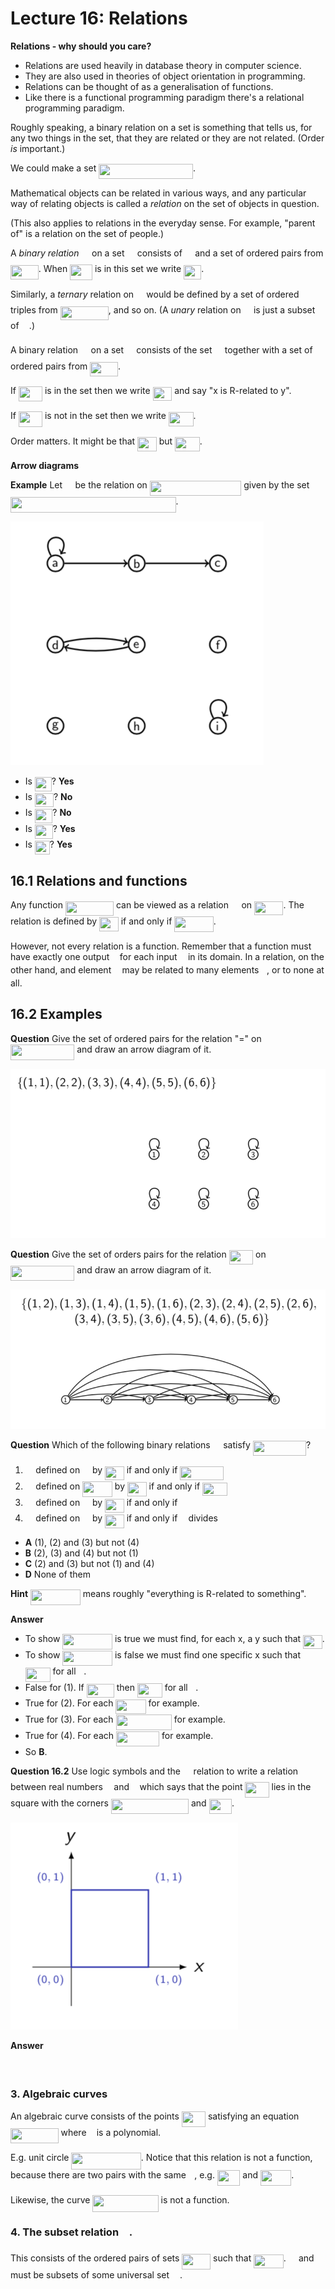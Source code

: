 # Lecture 16: Relations

**Relations - why should you care?**

- Relations are used heavily in database theory in computer science.
- They are also used in theories of object orientation in programming.
- Relations can be thought of as a generalisation of functions.
- Like there is a functional programming paradigm there's a relational
  programming paradigm.

Roughly speaking, a binary relation on a set is something that tells us, for
any two things in the set, that they are related or they are not related. (Order
_is_ important.)

We could make a set <img src="/lectures/tex/02ceba8b20e861d7fbbc2466a15c0ed1.svg?invert_in_darkmode&sanitize=true" align=middle width=150.79154309999998pt height=24.65753399999998pt/>.

Mathematical objects can be related in various ways, and any particular way of
relating objects is called a _relation_ on the set of objects in question.

(This also applies to relations in the everyday sense. For example, "parent of"
is a relation on the set of people.)

A _binary relation_ <img src="/lectures/tex/1e438235ef9ec72fc51ac5025516017c.svg?invert_in_darkmode&sanitize=true" align=middle width=12.60847334999999pt height=22.465723500000017pt/> on a set <img src="/lectures/tex/53d147e7f3fe6e47ee05b88b166bd3f6.svg?invert_in_darkmode&sanitize=true" align=middle width=12.32879834999999pt height=22.465723500000017pt/> consists of <img src="/lectures/tex/53d147e7f3fe6e47ee05b88b166bd3f6.svg?invert_in_darkmode&sanitize=true" align=middle width=12.32879834999999pt height=22.465723500000017pt/> and a set of ordered pairs
from <img src="/lectures/tex/d1a4c3cb9c2223868a1d086d2c818240.svg?invert_in_darkmode&sanitize=true" align=middle width=44.748788699999984pt height=22.465723500000017pt/>. When <img src="/lectures/tex/0cd27d4708cd735f6ea469dc3debed0e.svg?invert_in_darkmode&sanitize=true" align=middle width=35.83526759999999pt height=24.65753399999998pt/> is in this set we write <img src="/lectures/tex/b3b3425b4ba9f5f69882ea9d0c802c3f.svg?invert_in_darkmode&sanitize=true" align=middle width=28.35242024999999pt height=22.831056599999986pt/>.

Similarly, a _ternary_ relation on <img src="/lectures/tex/53d147e7f3fe6e47ee05b88b166bd3f6.svg?invert_in_darkmode&sanitize=true" align=middle width=12.32879834999999pt height=22.465723500000017pt/> would be defined by a set of ordered
triples from <img src="/lectures/tex/c0cb8f82644fd059377834979d745f6d.svg?invert_in_darkmode&sanitize=true" align=middle width=77.16877739999998pt height=22.465723500000017pt/>, and so on. (A _unary_ relation on <img src="/lectures/tex/53d147e7f3fe6e47ee05b88b166bd3f6.svg?invert_in_darkmode&sanitize=true" align=middle width=12.32879834999999pt height=22.465723500000017pt/> is
just a subset of <img src="/lectures/tex/53d147e7f3fe6e47ee05b88b166bd3f6.svg?invert_in_darkmode&sanitize=true" align=middle width=12.32879834999999pt height=22.465723500000017pt/>.)

A binary relation <img src="/lectures/tex/1e438235ef9ec72fc51ac5025516017c.svg?invert_in_darkmode&sanitize=true" align=middle width=12.60847334999999pt height=22.465723500000017pt/> on a set <img src="/lectures/tex/53d147e7f3fe6e47ee05b88b166bd3f6.svg?invert_in_darkmode&sanitize=true" align=middle width=12.32879834999999pt height=22.465723500000017pt/> consists of the set <img src="/lectures/tex/53d147e7f3fe6e47ee05b88b166bd3f6.svg?invert_in_darkmode&sanitize=true" align=middle width=12.32879834999999pt height=22.465723500000017pt/> together with a set
of ordered pairs from <img src="/lectures/tex/d1a4c3cb9c2223868a1d086d2c818240.svg?invert_in_darkmode&sanitize=true" align=middle width=44.748788699999984pt height=22.465723500000017pt/>.

If <img src="/lectures/tex/7392a8cd69b275fa1798ef94c839d2e0.svg?invert_in_darkmode&sanitize=true" align=middle width=38.135511149999985pt height=24.65753399999998pt/> is in the set then we write <img src="/lectures/tex/cd545545658252896318babb6260cb4a.svg?invert_in_darkmode&sanitize=true" align=middle width=30.65268359999999pt height=22.465723500000017pt/> and say "x is R-related to y".

If <img src="/lectures/tex/7392a8cd69b275fa1798ef94c839d2e0.svg?invert_in_darkmode&sanitize=true" align=middle width=38.135511149999985pt height=24.65753399999998pt/> is not in the set then we write <img src="/lectures/tex/d20fbc173b5876c674d4dd27be842599.svg?invert_in_darkmode&sanitize=true" align=middle width=39.78488084999999pt height=22.831056599999986pt/>.

Order matters. It might be that <img src="/lectures/tex/cd545545658252896318babb6260cb4a.svg?invert_in_darkmode&sanitize=true" align=middle width=30.65268359999999pt height=22.465723500000017pt/> but <img src="/lectures/tex/1a32e44da613c81dafd31706353e2003.svg?invert_in_darkmode&sanitize=true" align=middle width=39.78486104999999pt height=22.831056599999986pt/>.

**Arrow diagrams**

**Example** Let <img src="/lectures/tex/1e438235ef9ec72fc51ac5025516017c.svg?invert_in_darkmode&sanitize=true" align=middle width=12.60847334999999pt height=22.465723500000017pt/> be the relation on <img src="/lectures/tex/59855cc9c63715a8bed6834ce6651a79.svg?invert_in_darkmode&sanitize=true" align=middle width=146.4222078pt height=24.65753399999998pt/> given by the set
<img src="/lectures/tex/dd8ebf3be7a4968df2609137da5e17a2.svg?invert_in_darkmode&sanitize=true" align=middle width=264.5532483pt height=24.65753399999998pt/>.

![](images/L16-P9.png)

- Is <img src="/lectures/tex/38c431708856b993858482ba375992fb.svg?invert_in_darkmode&sanitize=true" align=middle width=26.777071199999988pt height=22.831056599999986pt/>? **Yes**
- Is <img src="/lectures/tex/ad0fb7c3cb3e73936e96693165eb8bcb.svg?invert_in_darkmode&sanitize=true" align=middle width=30.08002469999999pt height=22.831056599999986pt/>? **No**
- Is <img src="/lectures/tex/971822f2806bf66535aec9c2f4a0d223.svg?invert_in_darkmode&sanitize=true" align=middle width=28.411429199999986pt height=22.465723500000017pt/>? **No**
- Is <img src="/lectures/tex/0581c18d937e07ab0e316a8411087271.svg?invert_in_darkmode&sanitize=true" align=middle width=28.818571649999992pt height=22.831056599999986pt/>? **Yes**
- Is <img src="/lectures/tex/5f57ca0200c31a8d7c7afbde528e10dc.svg?invert_in_darkmode&sanitize=true" align=middle width=23.93492309999999pt height=22.465723500000017pt/>? **Yes**

## 16.1 Relations and functions

Any function <img src="/lectures/tex/8dd51bd31b996f66d97db221486b70a5.svg?invert_in_darkmode&sanitize=true" align=middle width=77.19148799999999pt height=22.831056599999986pt/> can be viewed as a relation <img src="/lectures/tex/1e438235ef9ec72fc51ac5025516017c.svg?invert_in_darkmode&sanitize=true" align=middle width=12.60847334999999pt height=22.465723500000017pt/> on <img src="/lectures/tex/eb6fc4bcc0521cca43308ec259cd83bc.svg?invert_in_darkmode&sanitize=true" align=middle width=46.369751999999984pt height=22.465723500000017pt/>. The relation is defined by <img src="/lectures/tex/cd545545658252896318babb6260cb4a.svg?invert_in_darkmode&sanitize=true" align=middle width=30.65268359999999pt height=22.465723500000017pt/> if and only if <img src="/lectures/tex/0e241c321e18ed6141f9a47d8095bebd.svg?invert_in_darkmode&sanitize=true" align=middle width=62.56467194999998pt height=24.65753399999998pt/>.

However, not every relation is a function. Remember that a function must have
exactly one output <img src="/lectures/tex/deceeaf6940a8c7a5a02373728002b0f.svg?invert_in_darkmode&sanitize=true" align=middle width=8.649225749999989pt height=14.15524440000002pt/> for each input <img src="/lectures/tex/332cc365a4987aacce0ead01b8bdcc0b.svg?invert_in_darkmode&sanitize=true" align=middle width=9.39498779999999pt height=14.15524440000002pt/> in its domain. In a relation, on the
other hand, and element <img src="/lectures/tex/332cc365a4987aacce0ead01b8bdcc0b.svg?invert_in_darkmode&sanitize=true" align=middle width=9.39498779999999pt height=14.15524440000002pt/> may be related to many elements <img src="/lectures/tex/deceeaf6940a8c7a5a02373728002b0f.svg?invert_in_darkmode&sanitize=true" align=middle width=8.649225749999989pt height=14.15524440000002pt/>, or to none at
all.

## 16.2 Examples

**Question** Give the set of ordered pairs for the relation "=" on
<img src="/lectures/tex/7dad423fb8faaf679b9ba94be368f183.svg?invert_in_darkmode&sanitize=true" align=middle width=102.28309079999998pt height=24.65753399999998pt/> and draw an arrow diagram of it.

![](images/L16-P12.png)

**Question** Give the set of orders pairs for the relation <img src="/lectures/tex/0942af8a2264d9a80424b3c08dfc1bd3.svg?invert_in_darkmode&sanitize=true" align=middle width=38.35605014999999pt height=22.831056599999986pt/> on
<img src="/lectures/tex/7dad423fb8faaf679b9ba94be368f183.svg?invert_in_darkmode&sanitize=true" align=middle width=102.28309079999998pt height=24.65753399999998pt/> and draw an arrow diagram of it.

![](images/L16-P14.png)

**Question** Which of the following binary relations <img src="/lectures/tex/1e438235ef9ec72fc51ac5025516017c.svg?invert_in_darkmode&sanitize=true" align=middle width=12.60847334999999pt height=22.465723500000017pt/> satisfy <img src="/lectures/tex/3059f60df5fd7ff245f23ef9c027b071.svg?invert_in_darkmode&sanitize=true" align=middle width=85.26086744999999pt height=24.65753399999998pt/>?

1. <img src="/lectures/tex/1e438235ef9ec72fc51ac5025516017c.svg?invert_in_darkmode&sanitize=true" align=middle width=12.60847334999999pt height=22.465723500000017pt/> defined on <img src="/lectures/tex/f3e711926cecfed3003f9ae341f3d92b.svg?invert_in_darkmode&sanitize=true" align=middle width=11.87217899999999pt height=22.648391699999998pt/> by <img src="/lectures/tex/cd545545658252896318babb6260cb4a.svg?invert_in_darkmode&sanitize=true" align=middle width=30.65268359999999pt height=22.465723500000017pt/> if and only if <img src="/lectures/tex/27d75453d3c4eccd494155e51a9736d6.svg?invert_in_darkmode&sanitize=true" align=middle width=70.11583754999998pt height=22.465723500000017pt/>
2. <img src="/lectures/tex/1e438235ef9ec72fc51ac5025516017c.svg?invert_in_darkmode&sanitize=true" align=middle width=12.60847334999999pt height=22.465723500000017pt/> defined on <img src="/lectures/tex/bbab0050918154dbcd19efcc0141b225.svg?invert_in_darkmode&sanitize=true" align=middle width=47.72843129999998pt height=24.65753399999998pt/> by <img src="/lectures/tex/cd545545658252896318babb6260cb4a.svg?invert_in_darkmode&sanitize=true" align=middle width=30.65268359999999pt height=22.465723500000017pt/> if and only if <img src="/lectures/tex/df2d3542b5af158a43c0ec6c512e4a38.svg?invert_in_darkmode&sanitize=true" align=middle width=39.96184334999999pt height=20.908638300000003pt/>
3. <img src="/lectures/tex/1e438235ef9ec72fc51ac5025516017c.svg?invert_in_darkmode&sanitize=true" align=middle width=12.60847334999999pt height=22.465723500000017pt/> defined on <img src="/lectures/tex/f3e711926cecfed3003f9ae341f3d92b.svg?invert_in_darkmode&sanitize=true" align=middle width=11.87217899999999pt height=22.648391699999998pt/> by <img src="/lectures/tex/cd545545658252896318babb6260cb4a.svg?invert_in_darkmode&sanitize=true" align=middle width=30.65268359999999pt height=22.465723500000017pt/> if and only if <img src="/lectures/tex/78bdc28b55ffcf72965ced5360da934b.svg?invert_in_darkmode&sanitize=true" align=middle width=39.96184334999999pt height=17.723762100000005pt/>
4. <img src="/lectures/tex/1e438235ef9ec72fc51ac5025516017c.svg?invert_in_darkmode&sanitize=true" align=middle width=12.60847334999999pt height=22.465723500000017pt/> defined on <img src="/lectures/tex/4fd661cfefdf4318d1aa35fb483796b2.svg?invert_in_darkmode&sanitize=true" align=middle width=11.87217899999999pt height=22.648391699999998pt/> by <img src="/lectures/tex/cd545545658252896318babb6260cb4a.svg?invert_in_darkmode&sanitize=true" align=middle width=30.65268359999999pt height=22.465723500000017pt/> if and only if <img src="/lectures/tex/332cc365a4987aacce0ead01b8bdcc0b.svg?invert_in_darkmode&sanitize=true" align=middle width=9.39498779999999pt height=14.15524440000002pt/> divides <img src="/lectures/tex/deceeaf6940a8c7a5a02373728002b0f.svg?invert_in_darkmode&sanitize=true" align=middle width=8.649225749999989pt height=14.15524440000002pt/>

- **A** (1), (2) and (3) but not (4)
- **B** (2), (3) and (4) but not (1)
- **C** (2) and (3) but not (1) and (4)
- **D** None of them

**Hint** <img src="/lectures/tex/1ce420c9fd5b5549516d7c0286406746.svg?invert_in_darkmode&sanitize=true" align=middle width=79.74718784999999pt height=24.65753399999998pt/> means roughly "everything is R-related to
something".

**Answer**

- To show <img src="/lectures/tex/1ce420c9fd5b5549516d7c0286406746.svg?invert_in_darkmode&sanitize=true" align=middle width=79.74718784999999pt height=24.65753399999998pt/> is true we must find, for each x, a y such
  that <img src="/lectures/tex/cd545545658252896318babb6260cb4a.svg?invert_in_darkmode&sanitize=true" align=middle width=30.65268359999999pt height=22.465723500000017pt/>.
- To show <img src="/lectures/tex/1ce420c9fd5b5549516d7c0286406746.svg?invert_in_darkmode&sanitize=true" align=middle width=79.74718784999999pt height=24.65753399999998pt/> is false we must find one specific x such
  that <img src="/lectures/tex/d20fbc173b5876c674d4dd27be842599.svg?invert_in_darkmode&sanitize=true" align=middle width=39.78488084999999pt height=22.831056599999986pt/> for all <img src="/lectures/tex/deceeaf6940a8c7a5a02373728002b0f.svg?invert_in_darkmode&sanitize=true" align=middle width=8.649225749999989pt height=14.15524440000002pt/>.
- False for (1). If <img src="/lectures/tex/c3c01522aec26c044a392f697d1fb936.svg?invert_in_darkmode&sanitize=true" align=middle width=44.16654329999999pt height=22.465723500000017pt/> then <img src="/lectures/tex/d20fbc173b5876c674d4dd27be842599.svg?invert_in_darkmode&sanitize=true" align=middle width=39.78488084999999pt height=22.831056599999986pt/> for all <img src="/lectures/tex/deceeaf6940a8c7a5a02373728002b0f.svg?invert_in_darkmode&sanitize=true" align=middle width=8.649225749999989pt height=14.15524440000002pt/>.
- True for (2). For each <img src="/lectures/tex/8f2d4bef5e5414945cc2ce944147b231.svg?invert_in_darkmode&sanitize=true" align=middle width=48.09931664999999pt height=22.465723500000017pt/> for example.
- True for (3). For each <img src="/lectures/tex/3c8e47ae8fad180b8a50a5bdbf371cbb.svg?invert_in_darkmode&sanitize=true" align=middle width=89.19515055pt height=24.65753399999998pt/> for example.
- True for (4). For each <img src="/lectures/tex/4fdac3cf3f1bba0236934847b8aaec09.svg?invert_in_darkmode&sanitize=true" align=middle width=69.10396019999999pt height=24.65753399999998pt/> for example.
- So **B**.

**Question 16.2** Use logic symbols and the <img src="/lectures/tex/a27bd5e00db840936296ead0783388e7.svg?invert_in_darkmode&sanitize=true" align=middle width=12.785434199999989pt height=20.908638300000003pt/> relation to write a relation
between real numbers <img src="/lectures/tex/332cc365a4987aacce0ead01b8bdcc0b.svg?invert_in_darkmode&sanitize=true" align=middle width=9.39498779999999pt height=14.15524440000002pt/> and <img src="/lectures/tex/deceeaf6940a8c7a5a02373728002b0f.svg?invert_in_darkmode&sanitize=true" align=middle width=8.649225749999989pt height=14.15524440000002pt/> which says that the point <img src="/lectures/tex/7392a8cd69b275fa1798ef94c839d2e0.svg?invert_in_darkmode&sanitize=true" align=middle width=38.135511149999985pt height=24.65753399999998pt/> lies in the
square with the corners <img src="/lectures/tex/5e53850ff2f5ca0f27d4f2329433be1f.svg?invert_in_darkmode&sanitize=true" align=middle width=124.20097304999997pt height=24.65753399999998pt/> and <img src="/lectures/tex/345bb27c06bd6ce90e57ba2433f718bb.svg?invert_in_darkmode&sanitize=true" align=middle width=36.52973609999999pt height=24.65753399999998pt/>.

![](images/L16-P17.png)

**Answer**

<p align="center"><img src="/lectures/tex/acc24c89eae588115eb97b07e9bdd37a.svg?invert_in_darkmode&sanitize=true" align=middle width=262.57157685pt height=16.438356pt/></p>

### 3. Algebraic curves

An algebraic curve consists of the points <img src="/lectures/tex/7392a8cd69b275fa1798ef94c839d2e0.svg?invert_in_darkmode&sanitize=true" align=middle width=38.135511149999985pt height=24.65753399999998pt/> satisfying an equation <img src="/lectures/tex/f5f31dfc3531d204839050016da37ed5.svg?invert_in_darkmode&sanitize=true" align=middle width=76.54291754999998pt height=24.65753399999998pt/> where <img src="/lectures/tex/2ec6e630f199f589a2402fdf3e0289d5.svg?invert_in_darkmode&sanitize=true" align=middle width=8.270567249999992pt height=14.15524440000002pt/> is a polynomial.

E.g. unit circle <img src="/lectures/tex/b1e5384decefdd050656339a78591627.svg?invert_in_darkmode&sanitize=true" align=middle width=111.3315456pt height=26.76175259999998pt/>. Notice that this relation is not a
function, because there are two pairs with the same <img src="/lectures/tex/332cc365a4987aacce0ead01b8bdcc0b.svg?invert_in_darkmode&sanitize=true" align=middle width=9.39498779999999pt height=14.15524440000002pt/>, e.g. <img src="/lectures/tex/1e5ba49ae6981862f61b4d510dcf29af.svg?invert_in_darkmode&sanitize=true" align=middle width=36.52973609999999pt height=24.65753399999998pt/> and
<img src="/lectures/tex/ea75b46d38ac4f1a9e9357d605df114a.svg?invert_in_darkmode&sanitize=true" align=middle width=49.31516864999999pt height=24.65753399999998pt/>.

Likewise, the curve <img src="/lectures/tex/bb6c04a0e2e0bd4bbb5a20b8296140d4.svg?invert_in_darkmode&sanitize=true" align=middle width=105.20156624999998pt height=26.76175259999998pt/> is not a function.

### 4. The subset relation <img src="/lectures/tex/2e0145a5b0e7374cba1158796ba774c0.svg?invert_in_darkmode&sanitize=true" align=middle width=12.785434199999989pt height=20.908638300000003pt/>.

This consists of the ordered pairs of sets <img src="/lectures/tex/0ed7b9f99b267c62dd2db0eb0241c40f.svg?invert_in_darkmode&sanitize=true" align=middle width=45.71351894999999pt height=24.65753399999998pt/> such that <img src="/lectures/tex/3c8b983d929a7dc3bcb427bbf20e86d6.svg?invert_in_darkmode&sanitize=true" align=middle width=47.539839599999986pt height=22.465723500000017pt/>.
<img src="/lectures/tex/53d147e7f3fe6e47ee05b88b166bd3f6.svg?invert_in_darkmode&sanitize=true" align=middle width=12.32879834999999pt height=22.465723500000017pt/> and <img src="/lectures/tex/61e84f854bc6258d4108d08d4c4a0852.svg?invert_in_darkmode&sanitize=true" align=middle width=13.29340979999999pt height=22.465723500000017pt/> must be subsets of some universal set <img src="/lectures/tex/6bac6ec50c01592407695ef84f457232.svg?invert_in_darkmode&sanitize=true" align=middle width=13.01596064999999pt height=22.465723500000017pt/>.
